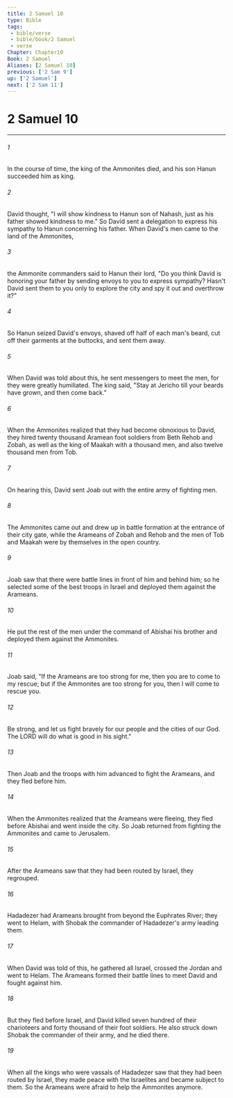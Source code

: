 ```yaml
---
title: 2 Samuel 10
type: Bible
tags:
 - bible/verse
 - bible/book/2 Samuel
 - verse
Chapter: Chapter10
Book: 2 Samuel
Aliases: [2 Samuel 10]
previous: ['2 Sam 9']
up: ['2 Samuel']
next: ['2 Sam 11']
---
```

# 2 Samuel 10

***


###### 1 
In the course of time, the king of the Ammonites died, and his son Hanun succeeded him as king. 

###### 2 
David thought, "I will show kindness to Hanun son of Nahash, just as his father showed kindness to me." So David sent a delegation to express his sympathy to Hanun concerning his father. When David's men came to the land of the Ammonites, 

###### 3 
the Ammonite commanders said to Hanun their lord, "Do you think David is honoring your father by sending envoys to you to express sympathy? Hasn't David sent them to you only to explore the city and spy it out and overthrow it?" 

###### 4 
So Hanun seized David's envoys, shaved off half of each man's beard, cut off their garments at the buttocks, and sent them away. 

###### 5 
When David was told about this, he sent messengers to meet the men, for they were greatly humiliated. The king said, "Stay at Jericho till your beards have grown, and then come back." 

###### 6 
When the Ammonites realized that they had become obnoxious to David, they hired twenty thousand Aramean foot soldiers from Beth Rehob and Zobah, as well as the king of Maakah with a thousand men, and also twelve thousand men from Tob. 

###### 7 
On hearing this, David sent Joab out with the entire army of fighting men. 

###### 8 
The Ammonites came out and drew up in battle formation at the entrance of their city gate, while the Arameans of Zobah and Rehob and the men of Tob and Maakah were by themselves in the open country. 

###### 9 
Joab saw that there were battle lines in front of him and behind him; so he selected some of the best troops in Israel and deployed them against the Arameans. 

###### 10 
He put the rest of the men under the command of Abishai his brother and deployed them against the Ammonites. 

###### 11 
Joab said, "If the Arameans are too strong for me, then you are to come to my rescue; but if the Ammonites are too strong for you, then I will come to rescue you. 

###### 12 
Be strong, and let us fight bravely for our people and the cities of our God. The LORD will do what is good in his sight." 

###### 13 
Then Joab and the troops with him advanced to fight the Arameans, and they fled before him. 

###### 14 
When the Ammonites realized that the Arameans were fleeing, they fled before Abishai and went inside the city. So Joab returned from fighting the Ammonites and came to Jerusalem. 

###### 15 
After the Arameans saw that they had been routed by Israel, they regrouped. 

###### 16 
Hadadezer had Arameans brought from beyond the Euphrates River; they went to Helam, with Shobak the commander of Hadadezer's army leading them. 

###### 17 
When David was told of this, he gathered all Israel, crossed the Jordan and went to Helam. The Arameans formed their battle lines to meet David and fought against him. 

###### 18 
But they fled before Israel, and David killed seven hundred of their charioteers and forty thousand of their foot soldiers. He also struck down Shobak the commander of their army, and he died there. 

###### 19 
When all the kings who were vassals of Hadadezer saw that they had been routed by Israel, they made peace with the Israelites and became subject to them. So the Arameans were afraid to help the Ammonites anymore. 

